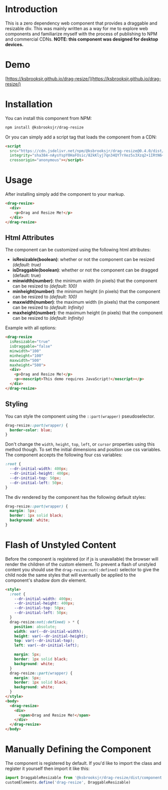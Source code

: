 # Introduction

This is a zero dependency web component that provides a draggable and resizable div. This was mainly written as a way for me to explore web components and familiarize myself with the process of publishing to NPM and commercial CDNs. **NOTE: this component was designed for desktop devices.**

# Demo

[https://ksbrooksjr.github.io/drag-resize/](https://ksbrooksjr.github.io/drag-resize/)

# Installation

You can install this component from NPM:

```bash
npm install @ksbrooksjr/drag-resize
```

Or you can simply add a script tag that loads the component from a CDN:

```html
<script
  src="https://cdn.jsdelivr.net/npm/@ksbrooksjr/drag-resize@0.4.0/dist/index.js"
  integrity="sha384-nAysYspY0HaFOsic/82kKlyj7qn34QY7rXez5s3Xzq2+1IRtN6+WYr9mJ51i53Qi"
  crossorigin="anonymous"></script>
```

# Usage

After installing simply add the component to your markup.

```html
<drag-resize>
  <div>
    <p>Drag and Resize Me!</p>
  </div>
</drag-resize>
```

## Html Attributes

The component can be customized using the following html attributes:

- **isResizable(boolean)**: whether or not the component can be resized _(default: true)_
- **isDraggable(boolean)**: whether or not the component can be dragged (default: true)
- **minwidth(number)**: the minimum width (in pixels) that the component can be resized to _(default: 100)_
- **minheight(number)**: the minimum height (in pixels) that the component can be resized to _(default: 100)_
- **maxwidth(number)**: the maximum width (in pixels) that the component can be resized to _(default: Infinity)_
- **maxheight(number)**: the maximum height (in pixels) that the component can be resized to _(default: Infinity)_

Example with all options:

```html
<drag-resize
  isResizable="true"
  isDraggable="false"
  minwidth="100"
  minheight="100"
  maxwidth="500"
  maxheight="500">
  <div>
    <p>Drag and Resize Me!</p>
    <p><noscript>This demo requires JavaScript!</noscript></p>
  </div>
</drag-resize>
```

## Styling

You can style the component using the `::part(wrapper)` pseudoselector.

```css
drag-resize::part(wrapper) {
  border-color: blue;
}
```

Don't change the `width`, `height`, `top`, `left`, or `cursor` properties using this method though. To set the initial dimensions and position use css variables. The component accepts the following four css variables:

```css
:root {
  --dr-initial-width: 400px;
  --dr-initial-height: 400px;
  --dr-initial-top: 50px;
  --dr-initial-left: 50px;
}
```

The div rendered by the component has the following default styles:

```css
drag-resize::part(wrapper) {
  margin: 5px;
  border: 1px solid black;
  background: white;
}
```

# Flash of Unstyled Content

Before the component is registered (or if js is unavailable) the browser will render the children of the custom element. To prevent a flash of unstyled content you should use the `drag-resize:not(:defined)` selector to give the child node the same styles that will eventually be applied to the component's shadow dom div element.

```html
<style>
  :root {
    --dr-initial-width: 400px;
    --dr-initial-height: 400px;
    --dr-initial-top: 50px;
    --dr-initial-left: 50px;
  }
  drag-resize:not(:defined) > * {
    position: absolute;
    width: var(--dr-initial-width);
    height: var(--dr-initial-height);
    top: var(--dr-initial-top);
    left: var(--dr-initial-left);

    margin: 5px;
    border: 1px solid black;
    background: white;
  }
  drag-resize::part(wrapper) {
    margin: 5px;
    border: 1px solid black;
    background: white;
  }
</style>
<body>
  <drag-resize>
    <div>
      <span>Drag and Resize Me!</span>
    </div>
  </drag-resize>
</body>
```

# Manually Defining the Component

The component is registered by default. If you'd like to import the class and register it yourself then import it like this:

```js
import DraggableResizable from '@ksbrooksjr/drag-resize/dist/component.js'
customElements.define('drag-resize', DraggableResizable)
```
